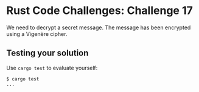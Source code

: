 # Rust Code Challenges: Challenge 17

We need to decrypt a secret message. The message has been encrypted
using a Vigenère cipher.

## Testing your solution

Use `cargo test` to evaluate yourself:

```console
$ cargo test
...
```
